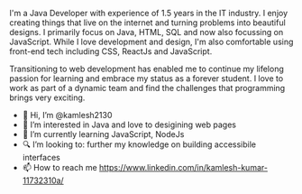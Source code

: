 I'm a Java Developer with experience of 1.5 years in the IT industry. I enjoy creating things that live on the internet and turning problems into beautiful designs. I primarily focus on Java, HTML, SQL and now also focussing on JavaScript. While I love development and design, I'm also comfortable using front-end tech including CSS, ReactJs and JavaScript.

Transitioning to web development has enabled me to continue my lifelong passion for learning and embrace my status as a forever student. I love to work as part of a dynamic team and find the challenges that programming brings very exciting.


- 👋 Hi, I’m @kamlesh2130
- 👀 I’m interested in Java and love to desigining web pages
- 🌱 I’m currently learning JavaScript, NodeJs
- 🔍 I’m looking to: further my knowledge on building accessibile interfaces
- 📫 How to reach me https://www.linkedin.com/in/kamlesh-kumar-11732310a/

